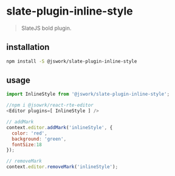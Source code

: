 # slate-plugin-inline-style
> SlateJS bold plugin.

## installation
```bash
npm install -S @jswork/slate-plugin-inline-style
```

## usage
```js
import InlineStyle from '@jswork/slate-plugin-inline-style';

//npm i @jsowrk/react-rte-editor
<Editor plugins=[ InlineStyle ] />

// addMark
context.editor.addMark('inlineStyle', { 
  color: 'red', 
  background: 'green', 
  fontSize:18 
});

// removeMark
context.editor.removeMark('inlineStyle');
```
